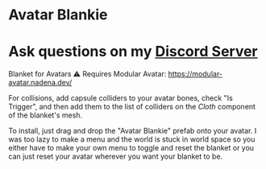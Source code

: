 # Avatar Blankie

# Ask questions on my [Discord Server](https://discord.gg/S5sDC4PnFp)

Blanket for Avatars
⚠ Requires Modular Avatar: https://modular-avatar.nadena.dev/

For collisions, add capsule colliders to your avatar bones, check "Is Trigger", and then add them to the list of colliders on the *Cloth* component of the blanket's mesh.

To install, just drag and drop the "Avatar Blankie" prefab onto your avatar. I was too lazy to make a menu and the world is stuck in world space so you either have to make your own menu to toggle and reset the blanket or you can just reset your avatar wherever you want your blanket to be.
